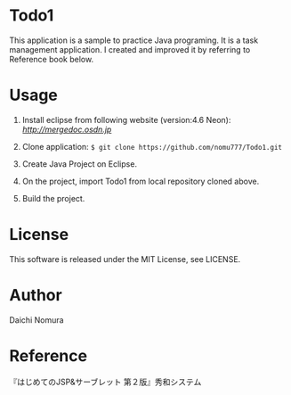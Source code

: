 # Todo1
This application is a sample to practice Java programing.
It is a task management application.
I created and improved it by referring to Reference book below.

# Usage
1. Install eclipse from following website (version:4.6 Neon):
*http://mergedoc.osdn.jp*

2. Clone application:
`$ git clone https://github.com/nomu777/Todo1.git`

3. Create Java Project on Eclipse.

4. On the project, import Todo1 from local repository cloned above. 

5. Build the project.

# License
This software is released under the MIT License, see LICENSE.

# Author
Daichi Nomura

# Reference
『はじめてのJSP&サーブレット 第２版』秀和システム
